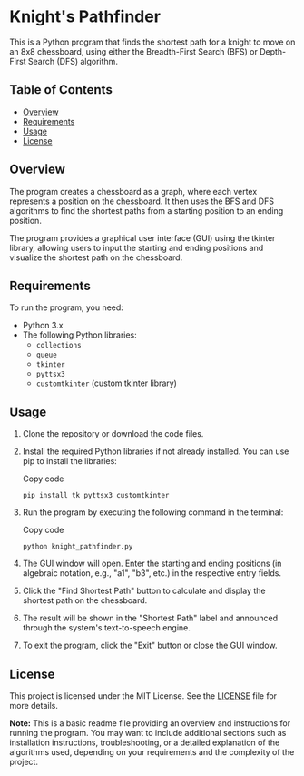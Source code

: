 # Knight's Pathfinder

This is a Python program that finds the shortest path for a knight to move on an 8x8 chessboard, using either the Breadth-First Search (BFS) or Depth-First Search (DFS) algorithm.

## Table of Contents

-   [Overview](https://chat.openai.com/c/2401303c-7377-4faf-b49e-1563c063941c#overview)
-   [Requirements](https://chat.openai.com/c/2401303c-7377-4faf-b49e-1563c063941c#requirements)
-   [Usage](https://chat.openai.com/c/2401303c-7377-4faf-b49e-1563c063941c#usage)
-   [License](https://chat.openai.com/c/2401303c-7377-4faf-b49e-1563c063941c#license)

## Overview

The program creates a chessboard as a graph, where each vertex represents a position on the chessboard. It then uses the BFS and DFS algorithms to find the shortest paths from a starting position to an ending position.

The program provides a graphical user interface (GUI) using the tkinter library, allowing users to input the starting and ending positions and visualize the shortest path on the chessboard.

## Requirements

To run the program, you need:

-   Python 3.x
-   The following Python libraries:
    -   `collections`
    -   `queue`
    -   `tkinter`
    -   `pyttsx3`
    -   `customtkinter` (custom tkinter library)

## Usage

1.  Clone the repository or download the code files.
    
2.  Install the required Python libraries if not already installed. You can use pip to install the libraries:
    
    Copy code
    
    `pip install tk pyttsx3 customtkinter`
    
3.  Run the program by executing the following command in the terminal:
    
    Copy code
    
    `python knight_pathfinder.py`
    
4.  The GUI window will open. Enter the starting and ending positions (in algebraic notation, e.g., "a1", "b3", etc.) in the respective entry fields.
    
5.  Click the "Find Shortest Path" button to calculate and display the shortest path on the chessboard.
    
6.  The result will be shown in the "Shortest Path" label and announced through the system's text-to-speech engine.
    
7.  To exit the program, click the "Exit" button or close the GUI window.
    

## License

This project is licensed under the MIT License. See the [LICENSE](https://chat.openai.com/c/LICENSE) file for more details.

**Note:** This is a basic readme file providing an overview and instructions for running the program. You may want to include additional sections such as installation instructions, troubleshooting, or a detailed explanation of the algorithms used, depending on your requirements and the complexity of the project.
